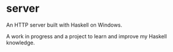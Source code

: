 # server

An HTTP server built with Haskell on Windows.

A work in progress and a project to learn and improve my Haskell knowledge.